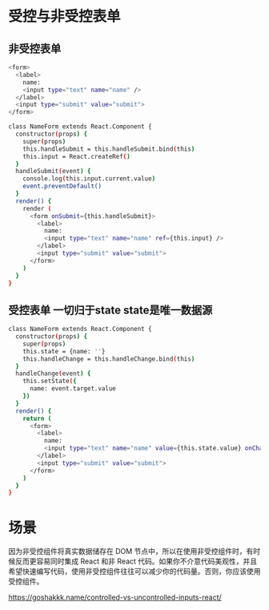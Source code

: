 # 受控与非受控表单
## 非受控表单
```bash
<form>
  <label>
    name:
    <input type="text" name="name" />
  </label>
  <input type="submit" value="submit">
</form>
```
```bash
class NameForm extends React.Component {
  constructor(props) {
    super(props)
    this.handleSubmit = this.handleSubmit.bind(this)
    this.input = React.createRef()
  }
  handleSubmit(event) {
    console.log(this.input.current.value)
    event.preventDefault()
  }
  render() {
    render (
      <form onSubmit={this.handleSubmit}>
        <label>
          name:
          <input type="text" name="name" ref={this.input} />
        </label>
        <input type="submit" value="submit">
      </form>
    )
  }
}

```


## 受控表单 一切归于state state是唯一数据源
```bash
class NameForm extends React.Component {
  constructor(props) {
    super(props)
    this.state = {name: ''}
    this.handleChange = this.handleChange.bind(this)
  }
  handleChange(event) {
    this.setState({
      name: event.target.value
    })
  }
  render() {
    return (
      <form>
        <label>
          name:
          <input type="text" name="name" value={this.state.value} onChange={this.handleChange} />
        </label>
        <input type="submit" value="submit">
      </form>
    )
  }
}

```

# 场景
因为非受控组件将真实数据储存在 DOM 节点中，所以在使用非受控组件时，有时候反而更容易同时集成 React 和非 React 代码。如果你不介意代码美观性，并且希望快速编写代码，使用非受控组件往往可以减少你的代码量。否则，你应该使用受控组件。

https://goshakkk.name/controlled-vs-uncontrolled-inputs-react/
